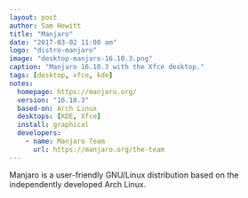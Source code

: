 ```yaml
---
layout: post
author: Sam Hewitt
title: "Manjaro"
date: "2017-03-02 11:00 am"
logo: "distro-manjaro"
image: "desktop-manjaro-16.10.3.png"
caption: "Manjaro 16.10.3 with the Xfce desktop."
tags: [desktop, xfce, kde]
notes:
  homepage: https://manjaro.org/
  version: "16.10.3"
  based-on: Arch Linux
  desktops: [KDE, Xfce]
  install: graphical
  developers:
    - name: Manjaro Team
      url: https://manjaro.org/the-team
---
```


Manjaro is a user-friendly GNU/Linux distribution based on the independently developed Arch Linux.